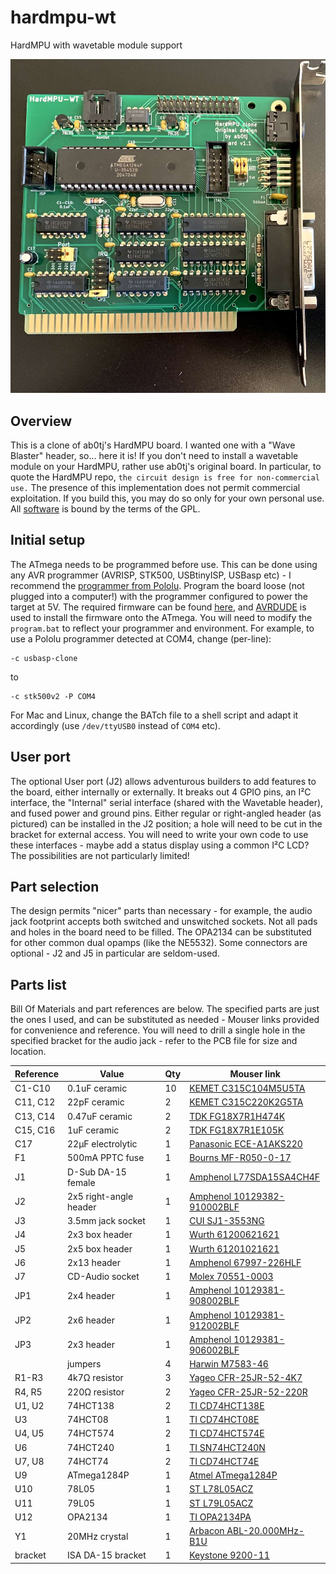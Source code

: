 # hardmpu-wt
 HardMPU with wavetable module support

![Assembled HardMPU](/img/assembled.jpg)

## Overview
This is a clone of ab0tj's HardMPU board. I wanted one with a "Wave Blaster" header, so... here it is! If you don't need to install a wavetable module on your HardMPU, rather use ab0tj's original board. In particular, to quote the HardMPU repo, `the circuit design is free for non-commercial use.` The presence of this implementation does not permit commercial exploitation. If you build this, you may do so only for your own personal use. All [software](https://github.com/ab0tj/HardMPU/) is bound by the terms of the GPL. 

## Initial setup
The ATmega needs to be programmed before use. This can be done using any AVR programmer (AVRISP, STK500, USBtinyISP, USBasp etc) - I recommend the [programmer from Pololu](https://www.pololu.com/product/3172). Program the board loose (not plugged into a computer!) with the programmer configured to power the target at 5V. The required firmware can be found [here](https://github.com/ab0tj/HardMPU/tree/master/bin), and [AVRDUDE](https://github.com/avrdudes/avrdude/) is used to install the firmware onto the ATmega.
You will need to modify the `program.bat` to reflect your programmer and environment. For example, to use a Pololu programmer detected at COM4, change (per-line):
```
-c usbasp-clone
```
to
```
-c stk500v2 -P COM4
```
For Mac and Linux, change the BATch file to a shell script and adapt it accordingly (use `/dev/ttyUSB0` instead of `COM4` etc).

## User port
The optional User port (J2) allows adventurous builders to add features to the board, either internally or externally. It breaks out 4 GPIO pins, an I²C interface, the "Internal" serial interface (shared with the Wavetable header), and fused power and ground pins. Either regular or right-angled header (as pictured) can be installed in the J2 position; a hole will need to be cut in the bracket for external access. You will need to write your own code to use these interfaces - maybe add a status display using a common I²C LCD? The possibilities are not particularly limited!

## Part selection
The design permits "nicer" parts than necessary - for example, the audio jack footprint accepts both switched and unswitched sockets. Not all pads and holes in the board need to be filled. The OPA2134 can be substituted for other common dual opamps (like the NE5532). Some connectors are optional - J2 and J5 in particular are seldom-used.

## Parts list
Bill Of Materials and part references are below. The specified parts are just the ones I used, and can be substituted as needed - Mouser links provided for convenience and reference. You will need to drill a single hole in the specified bracket for the audio jack - refer to the PCB file for size and location.

| Reference | Value | Qty | Mouser link |
| --------- | ----- | --- | ----------- |
| C1-C10 | 0.1uF ceramic | 10 | [KEMET C315C104M5U5TA](https://www.mouser.com/ProductDetail/80-C315C104M5U-TR) |
| C11, C12 | 22pF ceramic | 2 | [KEMET C315C220K2G5TA](https://www.mouser.com/ProductDetail/80-C315C220K2G) |
| C13, C14 | 0.47uF ceramic | 2 | [TDK FG18X7R1H474K](https://www.mouser.com/ProductDetail/810-FG18X7R1H474KRT0) |
| C15, C16 | 1uF ceramic | 2 | [TDK FG18X7R1E105K](https://www.mouser.com/ProductDetail/810-FG18X7R1E105KRT0) |
| C17 | 22μF electrolytic | 1 | [Panasonic ECE-A1AKS220](https://www.mouser.com/ProductDetail/667-ECE-A1AKS220) |
| F1 | 500mA PPTC fuse | 1 | [Bourns MF-R050-0-17](https://www.mouser.com/ProductDetail/652-MF-R050-0-17) |
| J1 | D-Sub DA-15 female | 1 | [Amphenol L77SDA15SA4CH4F](https://www.mouser.com/ProductDetail/523-L77SDA15SA4CH4F) |
| J2 | 2x5 right-angle header | 1 | [Amphenol 10129382-910002BLF](https://www.mouser.com/ProductDetail/649-1012938291002BLF) |
| J3 | 3.5mm jack socket | 1 | [CUI SJ1-3553NG](https://www.mouser.com/ProductDetail/490-SJ1-3553NG) |
| J4 | 2x3 box header | 1 | [Wurth 61200621621](https://www.mouser.com/ProductDetail/710-61200621621) |
| J5 | 2x5 box header | 1 | [Wurth 61201021621](https://www.mouser.com/ProductDetail/710-61201021621) |
| J6 | 2x13 header | 1 | [Amphenol 67997-226HLF](https://www.mouser.com/ProductDetail/649-67997-226HLF) |
| J7 | CD-Audio socket | 1 | [Molex 70551-0003](https://www.mouser.com/ProductDetail/538-70551-0003) |
| JP1 | 2x4 header | 1 | [Amphenol 10129381-908002BLF](https://www.mouser.com/ProductDetail/649-1012938190802BLF) |
| JP2 | 2x6 header | 1 | [Amphenol 10129381-912002BLF](https://www.mouser.com/ProductDetail/649-1012938191202BLF) |
| JP3 | 2x3 header | 1 | [Amphenol 10129381-906002BLF](https://www.mouser.com/ProductDetail/649-1012938190602BLF) |
| | jumpers | 4 | [Harwin M7583-46](https://www.mouser.com/ProductDetail/855-M7583-46)
| R1-R3 | 4k7Ω resistor | 3 | [Yageo CFR-25JR-52-4K7](https://www.mouser.com/ProductDetail/603-CFR-25JR-524K7) |
| R4, R5 | 220Ω resistor | 2 | [Yageo CFR-25JR-52-220R](https://www.mouser.com/ProductDetail/603-CFR-25JR-52220R) |
| U1, U2 | 74HCT138 | 2 | [TI CD74HCT138E](https://www.mouser.com/ProductDetail/595-CD74HCT138E) |
| U3 | 74HCT08 | 1 | [TI CD74HCT08E](https://www.mouser.com/ProductDetail/595-CD74HCT08E) |
| U4, U5 | 74HCT574 | 2 | [TI CD74HCT574E](https://www.mouser.com/ProductDetail/595-CD74HCT574E) |
| U6 | 74HCT240 | 1 | [TI SN74HCT240N](https://www.mouser.com/ProductDetail/595-SN74HCT240N) |
| U7, U8 | 74HCT74 | 2 | [TI CD74HCT74E](https://www.mouser.com/ProductDetail/595-CD74HCT74E) |
| U9 | ATmega1284P | 1 | [Atmel ATmega1284P](https://www.mouser.com/ProductDetail/556-ATMEGA1284P-PU) |
| U10 | 78L05 | 1 | [ST L78L05ACZ](https://www.mouser.com/ProductDetail/511-L78L05ACZ) |
| U11 | 79L05 | 1 | [ST L79L05ACZ](https://www.mouser.com/ProductDetail/511-L79L05ACZ) |
| U12 | OPA2134 | 1 | [TI OPA2134PA](https://www.mouser.com/ProductDetail/595-OPA2134PA) |
| Y1 | 20MHz crystal | 1 | [Arbacon ABL-20.000MHz-B1U](https://www.mouser.com/ProductDetail/815-ABL-20-B1U) |
| bracket | ISA DA-15 bracket | 1 | [Keystone 9200-11](https://www.mouser.com/ProductDetail/534-9200-11) |